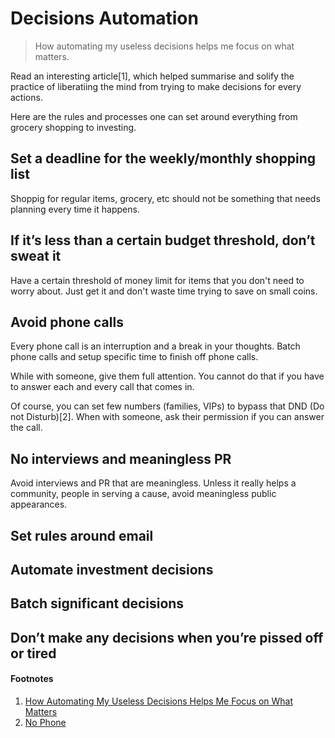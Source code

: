 # Decisions Automation

> How automating my useless decisions helps me focus on what matters.

Read an interesting article[1], which helped summarise and solify the practice of liberatiing the mind from trying to make decisions for every actions.

Here are the rules and processes one can set around everything from grocery shopping to investing.

## Set a deadline for the weekly/monthly shopping list

Shoppig for regular items, grocery, etc should not be something that needs planning every time it happens.

## If it’s less than a certain budget threshold, don’t sweat it

Have a certain threshold of money limit for items that you don't need to worry about. Just get it and don't waste time trying to save on small coins.

## Avoid phone calls

Every phone call is an interruption and a break in your thoughts. Batch phone calls and setup specific time to finish off phone calls.

While with someone, give them full attention. You cannot do that if you have to answer each and every call that comes in.

Of course, you can set few numbers (families, VIPs) to bypass that DND (Do not Disturb)[2]. When with someone, ask their permission if you can answer the call.

## No interviews and meaningless PR

Avoid interviews and PR that are meaningless. Unless it really helps a community, people in serving a cause, avoid meaningless public appearances.

## Set rules around email
## Automate investment decisions
## Batch significant decisions
## Don’t make any decisions when you’re pissed off or tired


#### Footnotes

1. [How Automating My Useless Decisions Helps Me Focus on What Matters](https://forge.medium.com/how-automating-my-useless-decisions-helps-me-focus-on-what-matters-4c72295a74d4)
2. [No Phone](https://no.phone.wtf)
